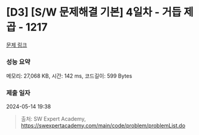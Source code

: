 # [D3] [S/W 문제해결 기본] 4일차 - 거듭 제곱 - 1217 

[문제 링크](https://swexpertacademy.com/main/code/problem/problemDetail.do?contestProbId=AV14dUIaAAUCFAYD) 

### 성능 요약

메모리: 27,068 KB, 시간: 142 ms, 코드길이: 599 Bytes

### 제출 일자

2024-05-14 19:38



> 출처: SW Expert Academy, https://swexpertacademy.com/main/code/problem/problemList.do